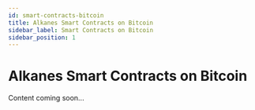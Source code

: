 ```yaml
---
id: smart-contracts-bitcoin
title: Alkanes Smart Contracts on Bitcoin
sidebar_label: Smart Contracts on Bitcoin
sidebar_position: 1
---
```


# Alkanes Smart Contracts on Bitcoin

Content coming soon...
